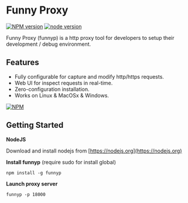 # Funny Proxy

[![NPM version][npm-image]][npm-url]
[![node version][node-image]][node-url]

[npm-image]: https://img.shields.io/npm/v/npm.svg
[npm-url]: https://npmjs.org/package/anyproxy
[node-image]: https://img.shields.io/badge/node->=4.0.0-brightgreen.svg
[node-url]: http://nodejs.org/download/

Funny Proxy (funnyp) is a http proxy tool for developers to setup their development / debug environment.

## Features

* Fully configurable for capture and modify http/https requests.
* Web UI for inspect requests in real-time.
* Zero-configuration installation.
* Works on Linux & MacOSx & Windows.

[![NPM](https://nodei.co/npm/funnyp.png?downloads=true&downloadRank=true)](https://nodei.co/npm/funnyp/)

## Getting Started

**NodeJS**

Download and install nodejs from [https://nodejs.org](https://nodejs.org)

**Install funnyp** (require sudo for install global)

    npm install -g funnyp

**Launch proxy server**

```
funnyp -p 18000
```